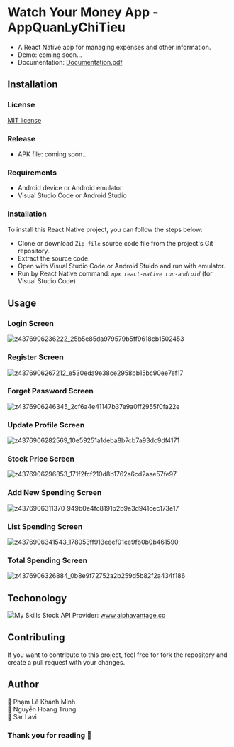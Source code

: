 # Watch Your Money App - AppQuanLyChiTieu
* A React Native app for managing expenses and other information.
* Demo: coming soon...
* Documentation: [Documentation.pdf](https://github.com/lavisar/eLearning-system/files/11581282/Documentation.pdf)
## Installation
### License
<a href="https://github.com/lavisar/AppQuanLyChiTieu/blob/master/LICENSE">MIT license</a>
### Release
* APK file: coming soon...
### Requirements
* Android device or Android emulator
* Visual Studio Code or Android Studio
### Installation
To install this React Native project, you can follow the steps below:
* Clone or download `Zip file`  source code file from the project's Git repository.
* Extract the source code.
* Open with Visual Studio Code or Android Stuido and run with emulator.
* Run by React Native command: <i>`npx react-native run-android`</i> (for Visual Studio Code)
## Usage
### <b> Login Screen </b>  <br>
![z4376906236222_25b5e85da979579b5ff9618cb1502453](https://github.com/lavisar/eLearning-system/assets/67550867/7ca320de-3ec7-49a6-82c6-2311849abab5)
### <b> Register Screen </b>  <br>
![z4376906267212_e530eda9e38ce2958bb15bc90ee7ef17](https://github.com/lavisar/eLearning-system/assets/67550867/ce81aae5-750a-43ce-935f-9321567a3901)
### <b> Forget Password Screen </b> <br> 
![z4376906246345_2cf6a4e41147b37e9a0ff2955f0fa22e](https://github.com/lavisar/eLearning-system/assets/67550867/c3f37377-42ae-4276-85a0-4b759a4b9e57)
### <b> Update Profile Screen </b>  <br>
![z4376906282569_10e59251a1deba8b7cb7a93dc9df4171](https://github.com/lavisar/eLearning-system/assets/67550867/1420b656-906d-4de9-95f9-8666976bb560)
### <b> Stock Price Screen </b>  <br>
![z4376906296853_171f2fcf210d8b1762a6cd2aae57fe97](https://github.com/lavisar/eLearning-system/assets/67550867/0bdfd46e-1e4e-4e44-aea5-da9a91acd1e0)
### <b> Add New Spending Screen </b>  <br>
![z4376906311370_949b0e4fc8191b2b9e3d941cec173e17](https://github.com/lavisar/eLearning-system/assets/67550867/ba18efa1-3996-467d-b126-0efd8edb2517)
### <b> List Spending Screen </b>  <br>
![z4376906341543_178053ff913eeef01ee9fb0b0b461590](https://github.com/lavisar/eLearning-system/assets/67550867/c59e6e56-2b31-4dfa-9eeb-dc5a5c0dce84)
### <b> Total Spending Screen </b>  <br>
![z4376906326884_0b8e9f72752a2b259d5b82f2a434f186](https://github.com/lavisar/eLearning-system/assets/67550867/5002e8b6-d455-4b9f-b37e-d3514d60809e)
## Techonology
![My Skills](https://skillicons.dev/icons?i=react,sqlite)
Stock API Provider: www.alphavantage.co
## Contributing
If you want to contribute to this project, feel free for fork the repository and create a pull request with your changes. 
## Author
👤 Phạm Lê Khánh Minh <br>
👤 Nguyễn Hoàng Trung <br>
👤 Sar Lavi 

### Thank you for reading 💖

